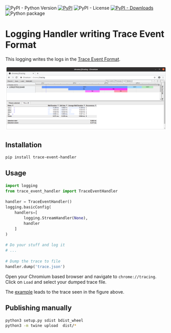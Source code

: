 ![PyPI - Python Version](https://img.shields.io/pypi/pyversions/trace_event_handler)
[![PyPI](https://img.shields.io/pypi/v/trace_event_handler)](https://pypi.org/project/trace-event-handler/)
![PyPI - License](https://img.shields.io/pypi/l/trace_event_handler)
[![PyPI - Downloads](https://img.shields.io/pypi/dm/trace_event_handler)](https://pypi.org/project/trace-event-handler/)
![Python package](https://github.com/lochbrunner/trace_event_handler/workflows/Python%20package/badge.svg)

# Logging Handler writing Trace Event Format


This logging writes the logs in the [Trace Event Format](https://docs.google.com/document/d/1CvAClvFfyA5R-PhYUmn5OOQtYMH4h6I0nSsKchNAySU/).

![Screenshot](https://github.com/lochbrunner/trace_event_handler/blob/master/assets/screenshot.png)

## Installation

```zsh
pip install trace-event-handler
```

## Usage

```python
import logging
from trace_event_handler import TraceEventHandler

handler = TraceEventHandler()
logging.basicConfig(
    handlers=[
        logging.StreamHandler(None),
        handler
    ]
)

# Do your stuff and log it
# ...

# Dump the trace to file
handler.dump('trace.json')
```

Open your Chromium based browser and navigate to `chrome://tracing`.
Click on `Load` and select your dumped trace file.

The [example](https://github.com/lochbrunner/trace_event_handler/blob/master/example.py) leads to the trace seen in the figure above.

## Publishing manually

```zsh
python3 setup.py sdist bdist_wheel
python3 -m twine upload  dist/*
```
